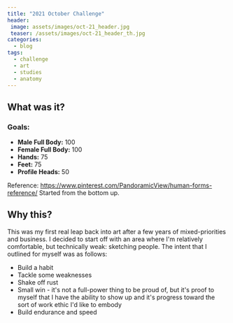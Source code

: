 ```yaml
---
title: "2021 October Challenge"
header:
 image: assets/images/oct-21_header.jpg
 teaser: /assets/images/oct-21_header_th.jpg
categories:
  - blog
tags:
  - challenge
  - art
  - studies
  - anatomy
---
```

## What was it?

### Goals:
- **Male Full Body:** 100
- **Female Full Body:** 100
- **Hands:** 75
- **Feet:** 75
- **Profile Heads:** 50

Reference: https://www.pinterest.com/PandoramicView/human-forms-reference/
Started from the bottom up.

## Why this?

This was my first real leap back into art after a few years of mixed-priorities and business. I decided to start off with an area where I'm relatively comfortable, but technically weak: sketching people. The intent that I outlined for myself was as follows:
- Build a habit
- Tackle some weaknesses
- Shake off rust
- Small win - it's not a full-power thing to be proud of, but it's proof to myself that I have the ability to show up and it's progress toward the sort of work ethic I'd like to embody
- Build endurance and speed